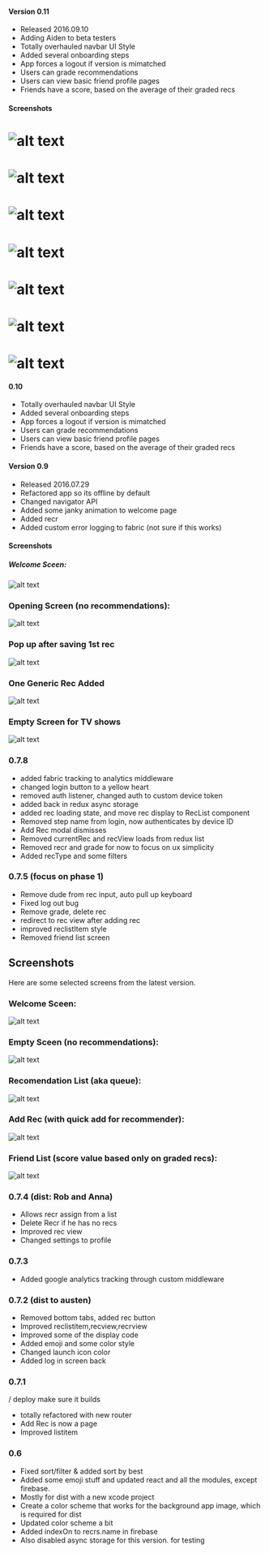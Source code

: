 #### Version 0.11
- Released 2016.09.10
- Adding Aiden to beta testers
- Totally overhauled navbar UI Style
- Added several onboarding steps
- App forces a logout if version is mimatched
- Users can grade recommendations
- Users can view basic friend profile pages
- Friends have a score, based on the average of their graded recs

#### Screenshots

# ![alt text][welcome1]
# ![alt text][empty1]
# ![alt text][add]
# ![alt text][popup]
# ![alt text][list]
# ![alt text][rec]
# ![alt text][recr]

[welcome1]: https://i.imgur.com/ZGOxN3A.png "Welcome Screen"
[empty1]: https://i.imgur.com/M19oiwt.png "Empty Screen"
[add]: https://i.imgur.com/FrpA1P0.png "Add Rec"
[popup]: https://i.imgur.com/xCWU6XS.png "Popup"
[list]: https://i.imgur.com/3qlhbHF.png "Rec List"
[rec]: https://i.imgur.com/FEwOGvG.png "Rec View"
[recr]: https://i.imgur.com/dfDGREm.png "Recr View"

#### 0.10
- Totally overhauled navbar UI Style
- Added several onboarding steps
- App forces a logout if version is mimatched
- Users can grade recommendations
- Users can view basic friend profile pages
- Friends have a score, based on the average of their graded recs

#### Version 0.9
- Released 2016.07.29
- Refactored app so its offline by default
- Changed navigator API
- Added some janky animation to welcome page
- Added recr
- Added custom error logging to fabric (not sure if this works)

#### Screenshots

##### Welcome Sceen:
![alt text][welcome2]
### Opening Screen (no recommendations):
![alt text][empty2]
### Pop up after saving 1st rec
![alt text][first popup]
### One Generic Rec Added
![alt text][rec added]
### Empty Screen for TV shows
![alt text][empty tv list]

[welcome2]: https://i.imgur.com/QxLSRpB.png "Welcome Screen"
[empty2]: https://i.imgur.com/tcSGj5s.png "Empty Screen"
[first popup]: https://i.imgur.com/w8kfeiL.png "Popup"
[list]: https://i.imgur.com/bTAd5Ib.png "Rec List"
[rec added]: https://i.imgur.com/8DaqHMH.png "Rec Added"
[empty tv list]: https://i.imgur.com/nmfn4vo.png "Empty List"


### 0.7.8
 - added fabric tracking to analytics middleware
 - changed login button to a yellow heart
 - removed auth listener, changed auth to custom device token
 - added back in redux async storage
 - added rec loading state, and move rec display to RecList component
 - Removed step name from login, now authenticates by device ID
 - Add Rec modal dismisses
 - Removed currentRec and recView loads from redux list
 - Removed recr and grade for now to focus on ux simplicity
 - Added recType and some filters

### 0.7.5 (focus on phase 1)
 - Remove dude from rec input, auto pull up keyboard
 - Fixed log out bug
 - Remove grade, delete rec
 - redirect to rec view after adding rec
 - improved reclistItem style
 - Removed friend list screen

 ## Screenshots
Here are some selected screens from the latest version.
### Welcome Sceen:
![alt text][welcome3]

### Empty Sceen (no recommendations):
![alt text][empty3]

### Recomendation List (aka queue):
![alt text][list]

### Add Rec (with quick add for recommender):
![alt text][add rec]

### Friend List (score value based only on graded recs):
![alt text][friend list]

[welcome3]: https://i.imgur.com/0rM849v.png "Welcome Screen"
[empty3]: https://i.imgur.com/ONu91qL.png "Empty Screen"
[list]: https://i.imgur.com/bTAd5Ib.png "Rec List"
[add rec]: https://i.imgur.com/Rey2jLN.png "Rec Add"
[friend list]: https://i.imgur.com/nelxzjt.png "Friend List"


### 0.7.4 (dist: Rob and Anna)
 - Allows recr assign from a list
 - Delete Recr if he has no recs
 - Improved rec view
 - Changed settings to profile

### 0.7.3
 - Added google analytics tracking through custom middleware


### 0.7.2 (dist to austen)
 - Removed bottom tabs, added rec button
 - Improved reclistitem,recview,recrview
 - Improved some of the display code
 - Added emoji and some color style
 - Changed launch icon color
 - Added log in screen back

### 0.7.1
 / deploy make sure it builds
 - totally refactored with new router
 - Add Rec is now a page
 - Improved listitem


### 0.6
 - Fixed sort/filter & added sort by best
 - Added some emoji stuff and updated react and all the modules, except firebase.
 - Mostly for dist with a new xcode project
 - Create a color scheme that works for the background app image, which is required for dist
 - Updated color scheme a bit
 - Added indexOn to recrs.name in firebase
 - Also disabled async storage for this version. for testing

